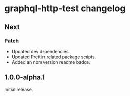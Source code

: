 # graphql-http-test changelog

## Next

### Patch

- Updated dev dependencies.
- Updated Prettier related package scripts.
- Added an npm version readme badge.

## 1.0.0-alpha.1

Initial release.
